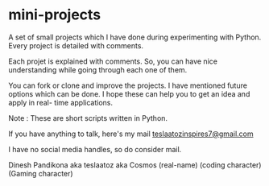 # mini-projects
A set of small projects which I have done during experimenting with Python. Every project is detailed with comments.

Each projet is explained with comments. So, you can have nice understanding while going through each one of them. 

You can fork or clone and improve the projects. I have mentioned future options which can be done. I hope these can help you to get an idea and apply in real- time applications.

Note : These are short scripts written in Python. 

If you have anything to talk, here's my mail 
teslaatozinspires7@gmail.com

I have no social media handles, so do consider mail.

Dinesh Pandikona aka teslaatoz aka Cosmos
(real-name) (coding character) (Gaming character)
